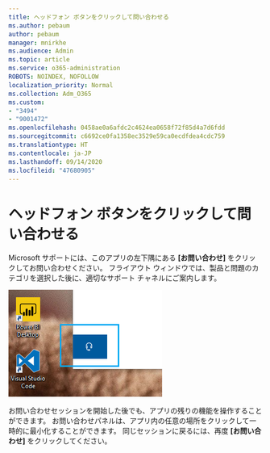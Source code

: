 ```yaml
---
title: ヘッドフォン ボタンをクリックして問い合わせる
ms.author: pebaum
author: pebaum
manager: mnirkhe
ms.audience: Admin
ms.topic: article
ms.service: o365-administration
ROBOTS: NOINDEX, NOFOLLOW
localization_priority: Normal
ms.collection: Adm_O365
ms.custom:
- "3494"
- "9001472"
ms.openlocfilehash: 0458ae0a6afdc2c4624ea0658f72f85d4a7d6fdd
ms.sourcegitcommit: c6692ce0fa1358ec3529e59ca0ecdfdea4cdc759
ms.translationtype: HT
ms.contentlocale: ja-JP
ms.lasthandoff: 09/14/2020
ms.locfileid: "47680905"
---
```

# <a name="contact-us-by-clicking-the-headphone-button"></a>ヘッドフォン ボタンをクリックして問い合わせる

Microsoft サポートには、このアプリの左下隅にある **[お問い合わせ]** をクリックしてお問い合わせください。 フライアウト ウィンドウでは、製品と問題のカテゴリを選択した後に、適切なサポート チャネルにご案内します。

![ヘッドフォン アイコンをクリックしてお問い合わせください。](media/contact-us-headphone-icon.png)

お問い合わせセッションを開始した後でも、アプリの残りの機能を操作することができます。 お問い合わせパネルは、アプリ内の任意の場所をクリックして一時的に最小化することができます。 同じセッションに戻るには、再度 **[お問い合わせ]** をクリックしてください。
